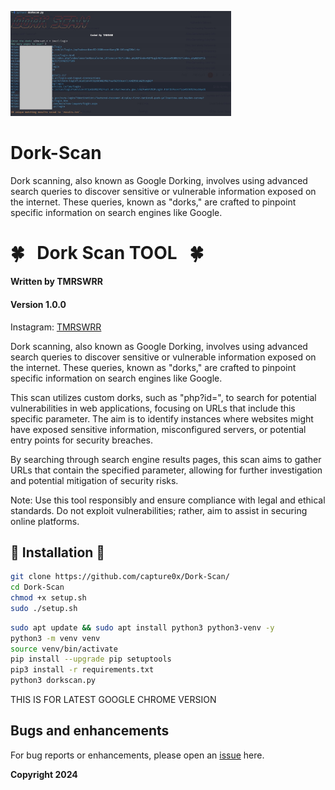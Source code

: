 <img src="https://raw.githubusercontent.com/capture0x/Dork-Scan/refs/heads/main/IMG_2597.jpg" width="70%"></img>
# Dork-Scan
Dork scanning, also known as Google Dorking, involves using advanced search queries to discover sensitive or vulnerable information exposed on the internet. These queries, known as "dorks," are crafted to pinpoint specific information on search engines like Google.

# 🍀 &nbsp;  Dork Scan TOOL  &nbsp;  🍀


#### Written by TMRSWRR 
#### Version 1.0.0


Instagram: [TMRSWRR](https://www.instagram.com/capture0x/)

Dork scanning, also known as Google Dorking, involves using advanced search queries to discover sensitive or vulnerable information exposed on the internet. These queries, known as "dorks," are crafted to pinpoint specific information on search engines like Google.

This scan utilizes custom dorks, such as "php?id=", to search for potential vulnerabilities in web applications, focusing on URLs that include this specific parameter. The aim is to identify instances where websites might have exposed sensitive information, misconfigured servers, or potential entry points for security breaches.

By searching through search engine results pages, this scan aims to gather URLs that contain the specified parameter, allowing for further investigation and potential mitigation of security risks.

Note: Use this tool responsibly and ensure compliance with legal and ethical standards. Do not exploit vulnerabilities; rather, aim to assist in securing online platforms.

## 📀 Installation 📀


```bash
git clone https://github.com/capture0x/Dork-Scan/
cd Dork-Scan
chmod +x setup.sh
sudo ./setup.sh

```

```bash
sudo apt update && sudo apt install python3 python3-venv -y
python3 -m venv venv
source venv/bin/activate
pip install --upgrade pip setuptools
pip3 install -r requirements.txt
python3 dorkscan.py

```
THIS IS FOR LATEST GOOGLE CHROME VERSION

## Bugs and enhancements

For bug reports or enhancements, please open an [issue](https://github.com/capture0x/Dork-Scan/issues) here.

**Copyright 2024**

